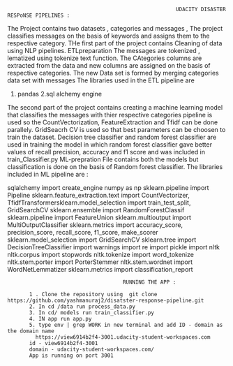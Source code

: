                                                           UDACITY DISASTER RESPoNSE PIPELINES : 

The Project contains two datasets , categories and messages , The project classifies messages on the basis of keywords and assigns them to the respective category.
THe first part of the project contains Cleaning of data using NLP pipelines. ETLpreparation
The messages are tokenized , lematized using tokenize text function. The CAtegories columns are extracted from the data and new columns are assigned on the basis of respective  categories.
The new Data set is formed by merging categories data set with messages 
The libraries used  in the ETL pipeline are 
1. pandas
2.sql alchemy engine


The second part of the project contains creating a machine learning model that classifies the messages with thier respective categories
pipeline is used so the CountVectorization, FeatureExtraction and Tfidf can be done parallely.
GridSeacrh CV is used so that best parameters can be choosen to train the dataset.
Decision tree classifier and random forest classifier are used in training the model in which random forest classifier gave better values of recall precision, accuracy
and f1 score and was included in train_Classifier.py
ML-prepration File contains both the models but classification is done on the basis of Random forest classifier. 
The libraries included in ML pipeline are :


sqlalchemy import create_engine
 numpy as np
 sklearn.pipeline import Pipeline
 sklearn.feature_extraction.text import CountVectorizer, TfidfTransformersklearn.model_selection import train_test_split, GridSearchCV
 sklearn.ensemble import RandomForestClassif
 sklearn.pipeline import FeatureUnion
 sklearn.multioutput import MultiOutputClassifier
 sklearn.metrics import accuracy_score, precision_score, recall_score, f1_score, make_scorer
 sklearn.model_selection import GridSearchCV
 sklearn.tree import DecisionTreeClassifier
import warnings
import re
import pickle
import nltk
 nltk.corpus import stopwords
nltk.tokenize import word_tokenize
nltk.stem.porter import PorterStemmer
 nltk.stem.wordnet import WordNetLemmatizer
sklearn.metrics import classification_report


                                         RUNNING THE APP :
                                         
           1 . Clone the repository using  git clone https://github.com/yashmanuraj2/disatster-response-pipeline.git
           2. In cd /data run process_data.py
           3. In cd/ models run train_classifier.py
           4. IN app run app.py
           5. type env | grep WORK in new terminal and add ID - domain as the domain name
             https://view6914b2f4-3001.udacity-student-workspaces.com
           id - view6914b2f4-3001
           domain - udacity-student-workspaces.com/ 
           App is running on port 3001
           
           
